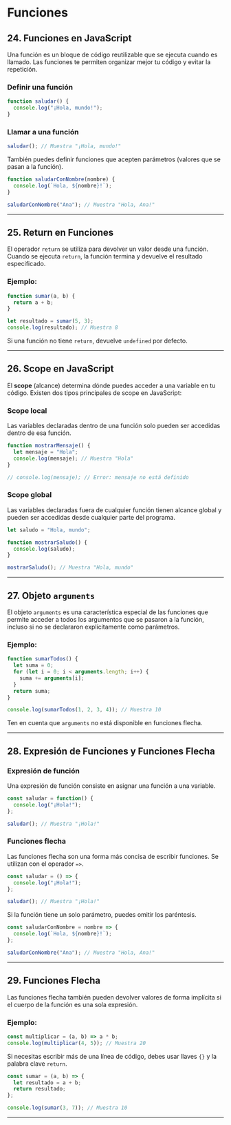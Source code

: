 # Funciones

## 24. Funciones en JavaScript
Una función es un bloque de código reutilizable que se ejecuta cuando es llamado. Las funciones te permiten organizar mejor tu código y evitar la repetición.

### Definir una función
```javascript
function saludar() {
  console.log("¡Hola, mundo!");
}
```

### Llamar a una función
```javascript
saludar(); // Muestra "¡Hola, mundo!"
```

También puedes definir funciones que acepten parámetros (valores que se pasan a la función).

```javascript
function saludarConNombre(nombre) {
  console.log(`Hola, ${nombre}!`);
}

saludarConNombre("Ana"); // Muestra "Hola, Ana!"
```

---

## 25. Return en Funciones
El operador `return` se utiliza para devolver un valor desde una función. Cuando se ejecuta `return`, la función termina y devuelve el resultado especificado.

### Ejemplo:
```javascript
function sumar(a, b) {
  return a + b;
}

let resultado = sumar(5, 3);
console.log(resultado); // Muestra 8
```

Si una función no tiene `return`, devuelve `undefined` por defecto.

---

## 26. Scope en JavaScript
El **scope** (alcance) determina dónde puedes acceder a una variable en tu código. Existen dos tipos principales de scope en JavaScript:

### Scope local
Las variables declaradas dentro de una función solo pueden ser accedidas dentro de esa función.

```javascript
function mostrarMensaje() {
  let mensaje = "Hola";
  console.log(mensaje); // Muestra "Hola"
}

// console.log(mensaje); // Error: mensaje no está definido
```

### Scope global
Las variables declaradas fuera de cualquier función tienen alcance global y pueden ser accedidas desde cualquier parte del programa.

```javascript
let saludo = "Hola, mundo";

function mostrarSaludo() {
  console.log(saludo);
}

mostrarSaludo(); // Muestra "Hola, mundo"
```

---

## 27. Objeto `arguments`
El objeto `arguments` es una característica especial de las funciones que permite acceder a todos los argumentos que se pasaron a la función, incluso si no se declararon explícitamente como parámetros.

### Ejemplo:
```javascript
function sumarTodos() {
  let suma = 0;
  for (let i = 0; i < arguments.length; i++) {
    suma += arguments[i];
  }
  return suma;
}

console.log(sumarTodos(1, 2, 3, 4)); // Muestra 10
```

Ten en cuenta que `arguments` no está disponible en funciones flecha.

---

## 28. Expresión de Funciones y Funciones Flecha

### Expresión de función
Una expresión de función consiste en asignar una función a una variable.

```javascript
const saludar = function() {
  console.log("¡Hola!");
};

saludar(); // Muestra "¡Hola!"
```

### Funciones flecha
Las funciones flecha son una forma más concisa de escribir funciones. Se utilizan con el operador `=>`.

```javascript
const saludar = () => {
  console.log("¡Hola!");
};

saludar(); // Muestra "¡Hola!"
```

Si la función tiene un solo parámetro, puedes omitir los paréntesis.

```javascript
const saludarConNombre = nombre => {
  console.log(`Hola, ${nombre}!`);
};

saludarConNombre("Ana"); // Muestra "Hola, Ana!"
```

---

## 29. Funciones Flecha
Las funciones flecha también pueden devolver valores de forma implícita si el cuerpo de la función es una sola expresión.

### Ejemplo:
```javascript
const multiplicar = (a, b) => a * b;
console.log(multiplicar(4, 5)); // Muestra 20
```

Si necesitas escribir más de una línea de código, debes usar llaves `{}` y la palabra clave `return`.

```javascript
const sumar = (a, b) => {
  let resultado = a + b;
  return resultado;
};

console.log(sumar(3, 7)); // Muestra 10
```

---

